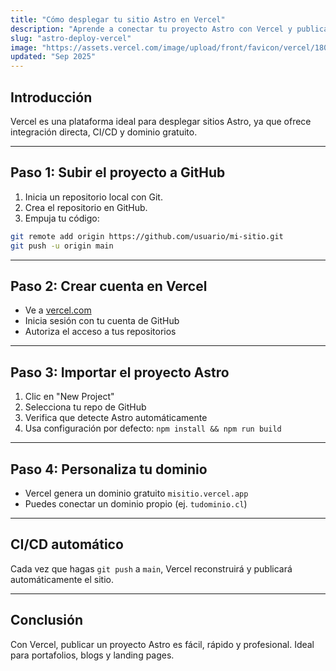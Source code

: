 ```yaml
---
title: "Cómo desplegar tu sitio Astro en Vercel"
description: "Aprende a conectar tu proyecto Astro con Vercel y publicar tu sitio en línea en pocos pasos."
slug: "astro-deploy-vercel"
image: "https://assets.vercel.com/image/upload/front/favicon/vercel/180x180.png"
updated: "Sep 2025"
---
```


## Introducción
Vercel es una plataforma ideal para desplegar sitios Astro, ya que ofrece integración directa, CI/CD y dominio gratuito.

---

## Paso 1: Subir el proyecto a GitHub

1. Inicia un repositorio local con Git.
2. Crea el repositorio en GitHub.
3. Empuja tu código:
```bash
git remote add origin https://github.com/usuario/mi-sitio.git
git push -u origin main
```

---

## Paso 2: Crear cuenta en Vercel

- Ve a [vercel.com](https://vercel.com)
- Inicia sesión con tu cuenta de GitHub
- Autoriza el acceso a tus repositorios

---

## Paso 3: Importar el proyecto Astro

1. Clic en "New Project"
2. Selecciona tu repo de GitHub
3. Verifica que detecte Astro automáticamente
4. Usa configuración por defecto: `npm install && npm run build`

---

## Paso 4: Personaliza tu dominio

- Vercel genera un dominio gratuito `misitio.vercel.app`
- Puedes conectar un dominio propio (ej. `tudominio.cl`)

---

## CI/CD automático

Cada vez que hagas `git push` a `main`, Vercel reconstruirá y publicará automáticamente el sitio.

---

## Conclusión

Con Vercel, publicar un proyecto Astro es fácil, rápido y profesional. Ideal para portafolios, blogs y landing pages.
